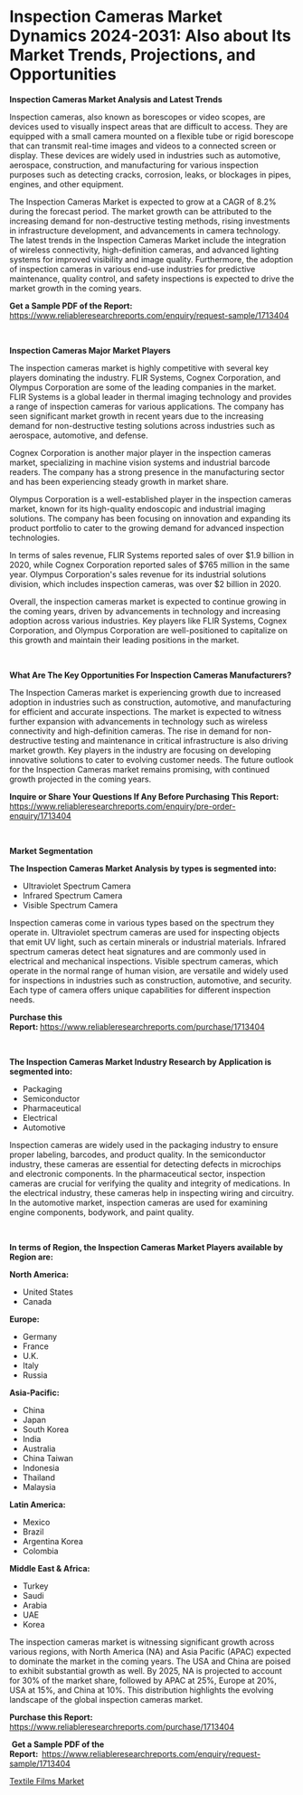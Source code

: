 <p><h1>Inspection Cameras Market Dynamics 2024-2031: Also about Its Market Trends, Projections, and Opportunities</h1></p><p><strong>Inspection Cameras Market Analysis and Latest Trends</strong></p>
<p><p>Inspection cameras, also known as borescopes or video scopes, are devices used to visually inspect areas that are difficult to access. They are equipped with a small camera mounted on a flexible tube or rigid borescope that can transmit real-time images and videos to a connected screen or display. These devices are widely used in industries such as automotive, aerospace, construction, and manufacturing for various inspection purposes such as detecting cracks, corrosion, leaks, or blockages in pipes, engines, and other equipment.</p><p>The Inspection Cameras Market is expected to grow at a CAGR of 8.2% during the forecast period. The market growth can be attributed to the increasing demand for non-destructive testing methods, rising investments in infrastructure development, and advancements in camera technology. The latest trends in the Inspection Cameras Market include the integration of wireless connectivity, high-definition cameras, and advanced lighting systems for improved visibility and image quality. Furthermore, the adoption of inspection cameras in various end-use industries for predictive maintenance, quality control, and safety inspections is expected to drive the market growth in the coming years.</p></p>
<p><strong>Get a Sample PDF of the Report:&nbsp;</strong> <a href="https://www.reliableresearchreports.com/enquiry/request-sample/1713404">https://www.reliableresearchreports.com/enquiry/request-sample/1713404</a></p>
<p>&nbsp;</p>
<p><strong>Inspection Cameras Major Market Players</strong></p>
<p><p>The inspection cameras market is highly competitive with several key players dominating the industry. FLIR Systems, Cognex Corporation, and Olympus Corporation are some of the leading companies in the market. FLIR Systems is a global leader in thermal imaging technology and provides a range of inspection cameras for various applications. The company has seen significant market growth in recent years due to the increasing demand for non-destructive testing solutions across industries such as aerospace, automotive, and defense.</p><p>Cognex Corporation is another major player in the inspection cameras market, specializing in machine vision systems and industrial barcode readers. The company has a strong presence in the manufacturing sector and has been experiencing steady growth in market share.</p><p>Olympus Corporation is a well-established player in the inspection cameras market, known for its high-quality endoscopic and industrial imaging solutions. The company has been focusing on innovation and expanding its product portfolio to cater to the growing demand for advanced inspection technologies.</p><p>In terms of sales revenue, FLIR Systems reported sales of over $1.9 billion in 2020, while Cognex Corporation reported sales of $765 million in the same year. Olympus Corporation's sales revenue for its industrial solutions division, which includes inspection cameras, was over $2 billion in 2020.</p><p>Overall, the inspection cameras market is expected to continue growing in the coming years, driven by advancements in technology and increasing adoption across various industries. Key players like FLIR Systems, Cognex Corporation, and Olympus Corporation are well-positioned to capitalize on this growth and maintain their leading positions in the market.</p></p>
<p>&nbsp;</p>
<p><strong>What Are The Key Opportunities For Inspection Cameras Manufacturers?</strong></p>
<p><p>The Inspection Cameras market is experiencing growth due to increased adoption in industries such as construction, automotive, and manufacturing for efficient and accurate inspections. The market is expected to witness further expansion with advancements in technology such as wireless connectivity and high-definition cameras. The rise in demand for non-destructive testing and maintenance in critical infrastructure is also driving market growth. Key players in the industry are focusing on developing innovative solutions to cater to evolving customer needs. The future outlook for the Inspection Cameras market remains promising, with continued growth projected in the coming years.</p></p>
<p><strong>Inquire or Share Your Questions If Any Before Purchasing This Report:</strong> <a href="https://www.reliableresearchreports.com/enquiry/pre-order-enquiry/1713404">https://www.reliableresearchreports.com/enquiry/pre-order-enquiry/1713404</a></p>
<p>&nbsp;</p>
<p><strong>Market Segmentation</strong></p>
<p><strong>The Inspection Cameras Market Analysis by types is segmented into:</strong></p>
<p><ul><li>Ultraviolet Spectrum Camera</li><li>Infrared Spectrum Camera</li><li>Visible Spectrum Camera</li></ul></p>
<p><p>Inspection cameras come in various types based on the spectrum they operate in. Ultraviolet spectrum cameras are used for inspecting objects that emit UV light, such as certain minerals or industrial materials. Infrared spectrum cameras detect heat signatures and are commonly used in electrical and mechanical inspections. Visible spectrum cameras, which operate in the normal range of human vision, are versatile and widely used for inspections in industries such as construction, automotive, and security. Each type of camera offers unique capabilities for different inspection needs.</p></p>
<p><strong>Purchase this Report:&nbsp;</strong><a href="https://www.reliableresearchreports.com/purchase/1713404">https://www.reliableresearchreports.com/purchase/1713404</a></p>
<p>&nbsp;</p>
<p><strong>The Inspection Cameras Market Industry Research by Application is segmented into:</strong></p>
<p><ul><li>Packaging</li><li>Semiconductor</li><li>Pharmaceutical</li><li>Electrical</li><li>Automotive</li></ul></p>
<p><p>Inspection cameras are widely used in the packaging industry to ensure proper labeling, barcodes, and product quality. In the semiconductor industry, these cameras are essential for detecting defects in microchips and electronic components. In the pharmaceutical sector, inspection cameras are crucial for verifying the quality and integrity of medications. In the electrical industry, these cameras help in inspecting wiring and circuitry. In the automotive market, inspection cameras are used for examining engine components, bodywork, and paint quality.</p></p>
<p>&nbsp;</p>
<p><strong>In terms of Region, the Inspection Cameras Market Players available by Region are:</strong></p>
<p>
    <p> <strong> North America: </strong>
        <ul>
            <li>United States</li>
            <li>Canada</li>
        </ul>
        </p> 
    <p> <strong> Europe: </strong>
        <ul>
            <li>Germany</li>
            <li>France</li>
            <li>U.K.</li>
            <li>Italy</li>
            <li>Russia</li>
        </ul>
        </p> 
    <p> <strong> Asia-Pacific: </strong>
        <ul>
            <li>China</li>
            <li>Japan</li>
            <li>South Korea</li>
            <li>India</li>
            <li>Australia</li>
            <li>China Taiwan</li>
            <li>Indonesia</li>
            <li>Thailand</li>
            <li>Malaysia</li>
        </ul>
        </p> 
    <p> <strong> Latin America: </strong>
        <ul>
            <li>Mexico</li>
            <li>Brazil</li>
            <li>Argentina Korea</li>
            <li>Colombia</li>
        </ul>
        </p> 
    <p> <strong> Middle East & Africa: </strong>
        <ul>
            <li>Turkey</li>
            <li>Saudi</li>
            <li>Arabia</li>
            <li>UAE</li>
            <li>Korea</li>
        </ul>
    </p>
    </p>
<p><p>The inspection cameras market is witnessing significant growth across various regions, with North America (NA) and Asia Pacific (APAC) expected to dominate the market in the coming years. The USA and China are poised to exhibit substantial growth as well. By 2025, NA is projected to account for 30% of the market share, followed by APAC at 25%, Europe at 20%, USA at 15%, and China at 10%. This distribution highlights the evolving landscape of the global inspection cameras market.</p></p>
<p><strong>Purchase this Report: </strong><a href="https://www.reliableresearchreports.com/purchase/1713404">https://www.reliableresearchreports.com/purchase/1713404</a></p>
<p>&nbsp;<strong>Get a Sample PDF of the Report:&nbsp;&nbsp;</strong><a href="https://www.reliableresearchreports.com/enquiry/request-sample/1713404">https://www.reliableresearchreports.com/enquiry/request-sample/1713404</a></p>
<p><strong></strong></p>
<p><p><a href="https://woozy-pyroraptor-a1f.notion.site/Textile-Films-Market-Analysis-and-Market-Size-Global-Industry-Overview-Market-Segmentation-and-For-0f2650f893f44938b9bed368d5292b82">Textile Films Market</a></p></p>